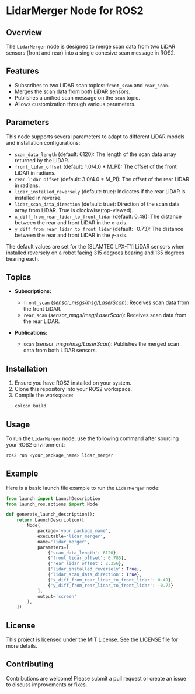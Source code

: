 # LidarMerger Node for ROS2

## Overview

The `LidarMerger` node is designed to merge scan data from two LiDAR sensors (front and rear) into a single cohesive scan message in ROS2.

## Features

- Subscribes to two LiDAR scan topics: `front_scan` and `rear_scan`.
- Merges the scan data from both LiDAR sensors.
- Publishes a unified scan message on the `scan` topic.
- Allows customization through various parameters.

## Parameters

This node supports several parameters to adapt to different LiDAR models and installation configurations:

- `scan_data_length` (default: 6120): The length of the scan data array returned by the LiDAR.
- `front_lidar_offset` (default: 1.0/4.0 * M_PI): The offset of the front LiDAR in radians.
- `rear_lidar_offset` (default: 3.0/4.0 * M_PI): The offset of the rear LiDAR in radians.
- `lidar_installed_reversely` (default: true): Indicates if the rear LiDAR is installed in reverse.
- `lidar_scan_data_direction` (default: true): Direction of the scan data array from LiDAR. True is clockwise(top-viewed).
- `x_diff_from_rear_lidar_to_front_lidar` (default: 0.49): The distance between the rear and front LiDAR in the x-axis.
- `y_diff_from_rear_lidar_to_front_lidar` (default: -0.73): The distance between the rear and front LiDAR in the y-axis.

The default values are set for the [SLAMTEC LPX-T1] LiDAR sensors when installed reversely on a robot facing 315 degrees bearing and 135 degrees bearing each.

## Topics

- **Subscriptions:**
  - `front_scan` (*sensor_msgs/msg/LaserScan*): Receives scan data from the front LiDAR.
  - `rear_scan` (*sensor_msgs/msg/LaserScan*): Receives scan data from the rear LiDAR.

- **Publications:**
  - `scan` (*sensor_msgs/msg/LaserScan*): Publishes the merged scan data from both LiDAR sensors.

## Installation

1. Ensure you have ROS2 installed on your system.
2. Clone this repository into your ROS2 workspace.
3. Compile the workspace:
   ```sh
   colcon build
   ```

## Usage

To run the `LidarMerger` node, use the following command after sourcing your ROS2 environment:

```sh
ros2 run <your_package_name> lidar_merger
```

## Example

Here is a basic launch file example to run the `LidarMerger` node:

```python
from launch import LaunchDescription
from launch_ros.actions import Node

def generate_launch_description():
    return LaunchDescription([
        Node(
            package='your_package_name',
            executable='lidar_merger',
            name='lidar_merger',
            parameters=[
                {'scan_data_length': 6120},
                {'front_lidar_offset': 0.785},
                {'rear_lidar_offset': 2.356},
                {'lidar_installed_reversely': True},
                {'lidar_scan_data_direction': True},
                {'x_diff_from_rear_lidar_to_front_lidar': 0.49},
                {'y_diff_from_rear_lidar_to_front_lidar': -0.73}
            ],
            output='screen'
        ),
    ])
```


## License

This project is licensed under the MIT License. See the LICENSE file for more details.

## Contributing

Contributions are welcome! Please submit a pull request or create an issue to discuss improvements or fixes.